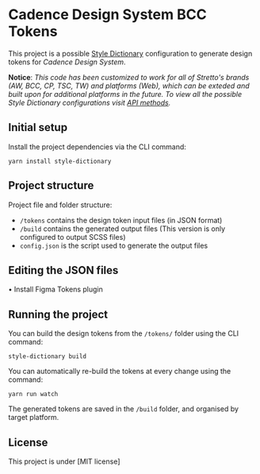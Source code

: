 # Cadence Design System BCC Tokens

This project is a possible [Style Dictionary](https://github.com/amzn/style-dictionary) configuration to generate design tokens for _Cadence Design System_.

**Notice**: _This code has been customized to work for all of Stretto's brands (AW, BCC, CP, TSC, TW) and platforms (Web), which can be exteded and built upon for additional platforms in the future. To view all the possible Style Dictionary configurations visit [API methods](https://amzn.github.io/style-dictionary/#/api)._

## Initial setup

Install the project dependencies via the CLI command:

```
yarn install style-dictionary
```

## Project structure

Project file and folder structure:

- `/tokens` contains the design token input files (in JSON format)
- `/build` contains the generated output files (This version is only configured to output SCSS files)
- `config.json` is the script used to generate the output files

## Editing the JSON files

• Install Figma Tokens plugin

## Running the project

You can build the design tokens from the `/tokens/` folder using the CLI command:

```
style-dictionary build
```

You can automatically re-build the tokens at every change using the command:

```
yarn run watch
```

The generated tokens are saved in the `/build` folder, and organised by target platform.

## License

This project is under [MIT license]
